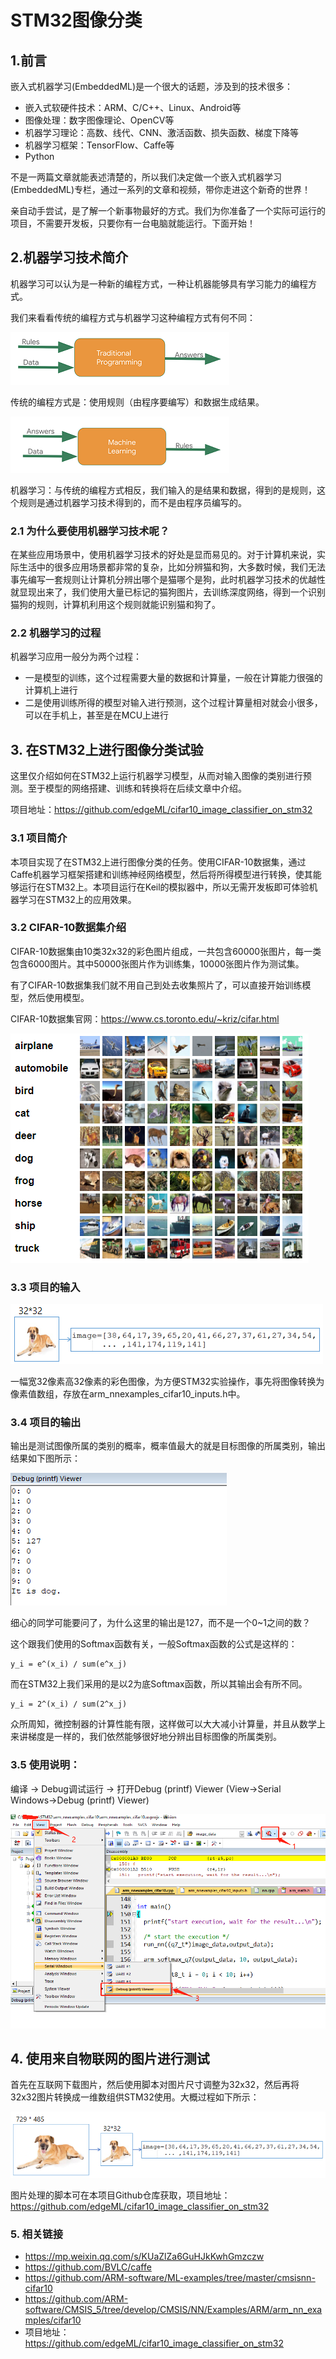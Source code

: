 
# STM32图像分类

## 1.前言

嵌入式机器学习(EmbeddedML)是一个很大的话题，涉及到的技术很多：

* 嵌入式软硬件技术：ARM、C/C++、Linux、Android等
* 图像处理：数字图像理论、OpenCV等
* 机器学习理论：高数、线代、CNN、激活函数、损失函数、梯度下降等
* 机器学习框架：TensorFlow、Caffe等
* Python

不是一两篇文章就能表述清楚的，所以我们决定做一个嵌入式机器学习(EmbeddedML)专栏，通过一系列的文章和视频，带你走进这个新奇的世界！

亲自动手尝试，是了解一个新事物最好的方式。我们为你准备了一个实际可运行的项目，不需要开发板，只要你有一台电脑就能运行。下面开始！

## 2.机器学习技术简介

机器学习可以认为是一种新的编程方式，一种让机器能够具有学习能力的编程方式。

我们来看看传统的编程方式与机器学习这种编程方式有何不同：

![](..\assets\images\ml\how_to_run_dl_model_on_stm32\traditional_programing.png)

传统的编程方式是：使用规则（由程序要编写）和数据生成结果。

![](..\assets\images\ml\how_to_run_dl_model_on_stm32\machine_learning.png)

机器学习：与传统的编程方式相反，我们输入的是结果和数据，得到的是规则，这个规则是通过机器学习技术得到的，而不是由程序员编写的。

### 2.1 为什么要使用机器学习技术呢？

在某些应用场景中，使用机器学习技术的好处是显而易见的。对于计算机来说，实际生活中的很多应用场景都非常的复杂，比如分辨猫和狗，大多数时候，我们无法事先编写一套规则让计算机分辨出哪个是猫哪个是狗，此时机器学习技术的优越性就显现出来了，我们使用大量已标记的猫狗图片，去训练深度网络，得到一个识别猫狗的规则，计算机利用这个规则就能识别猫和狗了。

### 2.2 机器学习的过程

机器学习应用一般分为两个过程：

* 一是模型的训练，这个过程需要大量的数据和计算量，一般在计算能力很强的计算机上进行
* 二是使用训练所得的模型对输入进行预测，这个过程计算量相对就会小很多，可以在手机上，甚至是在MCU上进行



## 3. 在STM32上进行图像分类试验

这里仅介绍如何在STM32上运行机器学习模型，从而对输入图像的类别进行预测。至于模型的网络搭建、训练和转换将在后续文章中介绍。

项目地址：https://github.com/edgeML/cifar10_image_classifier_on_stm32

### 3.1 项目简介
本项目实现了在STM32上进行图像分类的任务。使用CIFAR-10数据集，通过Caffe机器学习框架搭建和训练神经网络模型，然后将所得模型进行转换，使其能够运行在STM32上。本项目运行在Keil的模拟器中，所以无需开发板即可体验机器学习在STM32上的应用效果。

### 3.2 CIFAR-10数据集介绍
CIFAR-10数据集由10类32x32的彩色图片组成，一共包含60000张图片，每一类包含6000图片。其中50000张图片作为训练集，10000张图片作为测试集。

有了CIFAR-10数据集我们就不用自己到处去收集照片了，可以直接开始训练模型，然后使用模型。

CIFAR-10数据集官网：https://www.cs.toronto.edu/~kriz/cifar.html

![](../\assets\images\ml\how_to_run_dl_model_on_stm32\CIFAR10_images_random.png)

### 3.3 项目的输入

![](..\assets\images\ml\how_to_run_dl_model_on_stm32\input_image.png)

一幅宽32像素高32像素的彩色图像，为方便STM32实验操作，事先将图像转换为像素值数组，存放在arm_nnexamples_cifar10_inputs.h中。

### 3.4 项目的输出

输出是测试图像所属的类别的概率，概率值最大的就是目标图像的所属类别，输出结果如下图所示：

![](..\assets\images\ml\how_to_run_dl_model_on_stm32\stm32_image_classifier_output_result.png)

细心的同学可能要问了，为什么这里的输出是127，而不是一个0~1之间的数？

这个跟我们使用的Softmax函数有关，一般Softmax函数的公式是这样的：
```
y_i = e^(x_i) / sum(e^x_j)
```
而在STM32上我们采用的是以2为底Softmax函数，所以其输出会有所不同。
```
y_i = 2^(x_i) / sum(2^x_j)
```
众所周知，微控制器的计算性能有限，这样做可以大大减小计算量，并且从数学上来讲梯度是一样的，我们依然能够很好地分辨出目标图像的所属类别。

### 3.5 使用说明：

编译 -> Debug调试运行 ->  打开Debug (printf) Viewer (View->Serial Windows->Debug (printf) Viewer)

![](..\assets\images\ml\how_to_run_dl_model_on_stm32\arm_nn_cifar_debug.png)


## 4. 使用来自物联网的图片进行测试

首先在互联网下载图片，然后使用脚本对图片尺寸调整为32x32，然后再将32x32图片转换成一维数组供STM32使用。大概过程如下所示：

![](..\assets\images\ml\how_to_run_dl_model_on_stm32\resize_and_convert_array.png)

图片处理的脚本可在本项目Github仓库获取，项目地址：https://github.com/edgeML/cifar10_image_classifier_on_stm32



### 5. 相关链接

* https://mp.weixin.qq.com/s/KUaZlZa6GuHJkKwhGmzczw
* https://github.com/BVLC/caffe
* https://github.com/ARM-software/ML-examples/tree/master/cmsisnn-cifar10
* https://github.com/ARM-software/CMSIS_5/tree/develop/CMSIS/NN/Examples/ARM/arm_nn_examples/cifar10
* 项目地址：https://github.com/edgeML/cifar10_image_classifier_on_stm32




